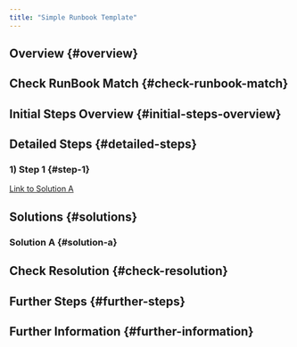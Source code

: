 ```yaml
---
title: "Simple Runbook Template"
---
```


## Overview {#overview}

## Check RunBook Match {#check-runbook-match}

## Initial Steps Overview {#initial-steps-overview}

## Detailed Steps {#detailed-steps}

### 1) Step 1 {#step-1}

[Link to Solution A](#solution-a)

## Solutions {#solutions}

### Solution A {#solution-a}

## Check Resolution {#check-resolution}

## Further Steps {#further-steps}

## Further Information {#further-information}
